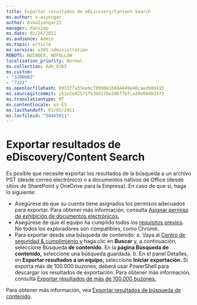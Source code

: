 ```yaml
---
title: Exportar resultados de eDiscovery/Content Search
ms.author: v-aiyengar
author: AshaIyengar21
manager: dansimp
ms.date: 02/26/2021
ms.audience: Admin
ms.topic: article
ms.service: o365-administration
ROBOTS: NOINDEX, NOFOLLOW
localization_priority: Normal
ms.collection: Adm_O365
ms.custom:
- "3200003"
- "7221"
ms.openlocfilehash: b93377a33eebc7899041b684449e46caedb04415
ms.sourcegitcommit: 251e2e82571fb3bb1fbe3dbf7bfca30e004b3373
ms.translationtype: MT
ms.contentlocale: es-ES
ms.lasthandoff: 03/05/2021
ms.locfileid: "50465011"
---
```

# <a name="export-ediscoverycontent-search-results"></a>Exportar resultados de eDiscovery/Content Search

Es posible que necesite exportar los resultados de la búsqueda a un archivo PST (desde correo electrónico) o a documentos nativos de Office (desde sitios de SharePoint y OneDrive para la Empresa). En caso de que sí, haga lo siguiente:

- Asegúrese de que su cuenta tiene asignados los permisos adecuados para exportar. Para obtener más información, consulta [Asignar permiso de exhibición de documentos electrónicos.](https://go.microsoft.com/fwlink/?linkid=2102406)
- Asegúrese de que el equipo ha cumplido todos los [requisitos previos](https://docs.microsoft.com/office365/securitycompliance/export-search-results#before-you-begin). No todos los exploradores son compatibles, como Chrome.
- Para exportar desde una búsqueda de contenido: a. Vaya al [Centro de seguridad & cumplimiento y](https://protection.office.com/contentsearch) haga clic en **Buscar** y, a continuación, seleccione Búsqueda **de contenido.** En la **página Búsqueda de contenido,** seleccione una búsqueda guardada.
    b. En el panel Detalles, en **Exportar resultados a un equipo,** seleccione **Iniciar exportación**. Si exporta más de 100.000 buzones, deberá usar PowerShell para descargar los resultados de exportación. Para obtener más información, consulta [Exportar resultados de más de 100.000 buzones.](https://go.microsoft.com/fwlink/?linkid=2143861)

Para obtener más información, vea [Exportar resultados de búsqueda de contenido](https://go.microsoft.com/fwlink/?linkid=2102118).